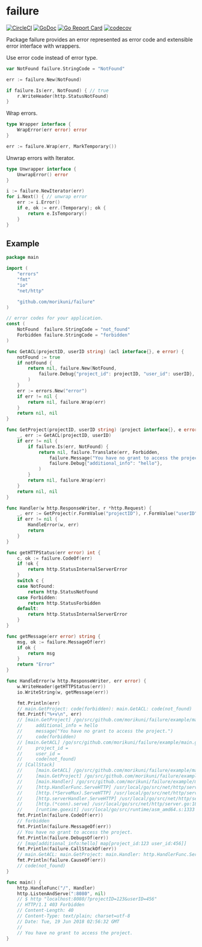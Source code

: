 # failure

[![CircleCI](https://circleci.com/gh/morikuni/failure/tree/master.svg?style=shield)](https://circleci.com/gh/morikuni/failure/tree/master)
[![GoDoc](https://godoc.org/github.com/morikuni/failure?status.svg)](https://godoc.org/github.com/morikuni/failure)
[![Go Report Card](https://goreportcard.com/badge/github.com/morikuni/failure)](https://goreportcard.com/report/github.com/morikuni/failure)
[![codecov](https://codecov.io/gh/morikuni/failure/branch/master/graph/badge.svg)](https://codecov.io/gh/morikuni/failure)

Package failure provides an error represented as error code and extensible error interface with wrappers.

Use error code instead of error type.

```go
var NotFound failure.StringCode = "NotFound"

err := failure.New(NotFound)

if failure.Is(err, NotFound) { // true
	r.WriteHeader(http.StatusNotFound)
}
```

Wrap errors.

```go
type Wrapper interface {
	WrapError(err error) error
}

err := failure.Wrap(err, MarkTemporary())
```

Unwrap errors with Iterator.

```go
type Unwrapper interface {
	UnwrapError() error
}

i := failure.NewIterator(err)
for i.Next() { // unwrap error
	err := i.Error()
	if e, ok := err.(Temporary); ok {
		return e.IsTemporary()
	}
}
```

## Example

```go
package main

import (
	"errors"
	"fmt"
	"io"
	"net/http"

	"github.com/morikuni/failure"
)

// error codes for your application.
const (
	NotFound  failure.StringCode = "not_found"
	Forbidden failure.StringCode = "forbidden"
)

func GetACL(projectID, userID string) (acl interface{}, e error) {
	notFound := true
	if notFound {
		return nil, failure.New(NotFound,
			failure.Debug{"project_id": projectID, "user_id": userID},
		)
	}
	err := errors.New("error")
	if err != nil {
		return nil, failure.Wrap(err)
	}
	return nil, nil
}

func GetProject(projectID, userID string) (project interface{}, e error) {
	_, err := GetACL(projectID, userID)
	if err != nil {
		if failure.Is(err, NotFound) {
			return nil, failure.Translate(err, Forbidden,
				failure.Message("You have no grant to access the project."),
				failure.Debug{"additional_info": "hello"},
			)
		}
		return nil, failure.Wrap(err)
	}
	return nil, nil
}

func Handler(w http.ResponseWriter, r *http.Request) {
	_, err := GetProject(r.FormValue("projectID"), r.FormValue("userID"))
	if err != nil {
		HandleError(w, err)
		return
	}
}

func getHTTPStatus(err error) int {
	c, ok := failure.CodeOf(err)
	if !ok {
		return http.StatusInternalServerError
	}
	switch c {
	case NotFound:
		return http.StatusNotFound
	case Forbidden:
		return http.StatusForbidden
	default:
		return http.StatusInternalServerError
	}
}

func getMessage(err error) string {
	msg, ok := failure.MessageOf(err)
	if ok {
		return msg
	}
	return "Error"
}

func HandleError(w http.ResponseWriter, err error) {
	w.WriteHeader(getHTTPStatus(err))
	io.WriteString(w, getMessage(err))

	fmt.Println(err)
	// main.GetProject: code(forbidden): main.GetACL: code(not_found)
	fmt.Printf("%+v\n", err)
	// [main.GetProject] /go/src/github.com/morikuni/failure/example/main.go:36
	//     additional_info = hello
	//     message("You have no grant to access the project.")
	//     code(forbidden)
	// [main.GetACL] /go/src/github.com/morikuni/failure/example/main.go:21
	//     project_id =
	//     user_id =
	//     code(not_found)
	// [CallStack]
	//     [main.GetACL] /go/src/github.com/morikuni/failure/example/main.go:21
	//     [main.GetProject] /go/src/github.com/morikuni/failure/example/main.go:33
	//     [main.Handler] /go/src/github.com/morikuni/failure/example/main.go:47
	//     [http.HandlerFunc.ServeHTTP] /usr/local/go/src/net/http/server.go:1964
	//     [http.(*ServeMux).ServeHTTP] /usr/local/go/src/net/http/server.go:2361
	//     [http.serverHandler.ServeHTTP] /usr/local/go/src/net/http/server.go:2741
	//     [http.(*conn).serve] /usr/local/go/src/net/http/server.go:1847
	//     [runtime.goexit] /usr/local/go/src/runtime/asm_amd64.s:1333
	fmt.Println(failure.CodeOf(err))
	// forbidden
	fmt.Println(failure.MessageOf(err))
	// You have no grant to access the project.
	fmt.Println(failure.DebugsOf(err))
	// [map[additional_info:hello] map[project_id:123 user_id:456]]
	fmt.Println(failure.CallStackOf(err))
	// main.GetACL: main.GetProject: main.Handler: http.HandlerFunc.ServeHTTP: http.(*ServeMux).ServeHTTP: http.serverHandler.ServeHTTP: http.(*conn).serve: goexit
	fmt.Println(failure.CauseOf(err))
	// code(not_found)
}

func main() {
	http.HandleFunc("/", Handler)
	http.ListenAndServe(":8080", nil)
	// $ http "localhost:8080/?projectID=123&userID=456"
	// HTTP/1.1 403 Forbidden
	// Content-Length: 40
	// Content-Type: text/plain; charset=utf-8
	// Date: Tue, 19 Jun 2018 02:56:32 GMT
	//
	// You have no grant to access the project.
}
```
